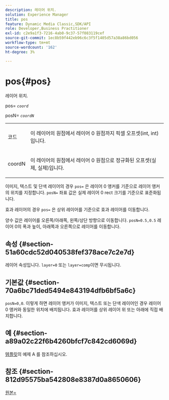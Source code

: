 ```yaml
---
description: 레이어 위치.
solution: Experience Manager
title: pos
feature: Dynamic Media Classic,SDK/API
role: Developer,Business Practitioner
exl-id: c2e9a1f3-7216-4ab0-9c37-57f083119cef
source-git-commit: 1ec8b59f442eb96c6c3f5f1405d57a38a86bd056
workflow-type: tm+mt
source-wordcount: '162'
ht-degree: 3%

---
```


# pos{#pos}

레이어 위치.

pos= *`coord`*

posN= *`coordN`*

<table id="simpletable_754F76EE00BF4129B07502647FF172B7"> 
 <tr class="strow"> 
  <td class="stentry"> <p><span class="varname"> 코드</span> </p> </td> 
  <td class="stentry"> <p>이 레이어의 원점에서 레이어 0 원점까지 픽셀 오프셋(int, int)입니다. </p></td> 
 </tr> 
 <tr class="strow"> 
  <td class="stentry"> <p><span class="varname"> coordN</span> </p></td> 
  <td class="stentry"> <p>이 레이어의 원점에서 레이어 0 원점으로 정규화된 오프셋(실제, 실제)입니다. </p></td> 
 </tr> 
</table>

이미지, 텍스트 및 단색 레이어의 경우 `pos=` 은 레이어 0 앵커를 기준으로 레이어 앵커의 위치를 지정합니다. `posN=` 좌표 값은 실제 레이어 0 rect 크기를 기준으로 표준화됩니다.

효과 레이어의 경우 `pos=` 은 상위 레이어를 기준으로 효과 레이어를 이동합니다.

양수 값은 레이어를 오른쪽/아래쪽, 왼쪽/상단 방향으로 이동합니다. `posN=0.5,0.5` 레이어 0의 폭과 높이, 아래쪽과 오른쪽으로 레이어를 이동합니다.

## 속성 {#section-51a60cdc52d040538fef378ace7c2e7d}

레이어 속성입니다. `layer=0` 또는 `layer=comp`이면 무시됩니다.

## 기본값 {#section-70a6bc71ded5494e843194dfb6bf5a6c}

`posN=0,0`. 이렇게 하면 레이어 앵커가 이미지, 텍스트 또는 단색 레이어인 경우 레이어 0 앵커와 동일한 위치에 배치됩니다. 효과 레이어를 상위 레이어 위 또는 아래에 직접 배치합니다.

## 예 {#section-a89a02c22f6b4260bfcf7c842cd6069d}

[템플릿](../../../../../is-api/http-ref/image-serving-api-ref/c-http-protocol-reference/c-templates/c-templates.md#concept-3cd2d2adae0e41b2979b9640244d4d3e)의 예제 A 를 참조하십시오.

## 참조 {#section-812d95575ba542808e8387d0a8650606}

[원본=](../../../../../is-api/http-ref/image-serving-api-ref/c-http-protocol-reference/c-command-reference/r-origin.md#reference-e11c7ac06e2240cc884c3fec98f05138)
